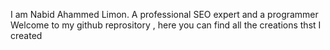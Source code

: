 I am Nabid Ahammed Limon. 
A professional SEO expert and a programmer
Welcome to my github reprository , here you can find all the creations thst I created
<!---
NabidAhammed/NabidAhammed is a ✨ special ✨ repository because its `README.md` (this file) appears on your GitHub profile.
You can click the Preview link to take a look at your changes.
--->
